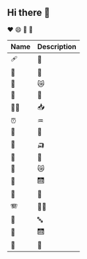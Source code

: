 ## Hi there 👋

♥ 😄 🥇 🦫

|Name|Description|
|:---|:-----|
| 🩹 | 🥈 |
| 🧮 | 🧃 |
| 🔡 | 😿 |
| 🤱 | 🥑 |
| 👰‍♀️ | 📥 |
| ⏰ | ♒ |
| 🧮 | 🧑 |
| 🦡 | 🛺 |
| 🐡 | 🏪 |
| 🔡 | 😿 |
| 🤱 | 🛗 |
| 🔡 | 🍎 |
| 🪗 | 👰‍♀️ |
| 🥈 | 🔤 |
| 🤱 | 🛗 |
| 🤱 | 🥑 |
